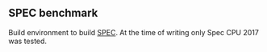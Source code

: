 ## SPEC benchmark

Build environment to build [SPEC](https://www.spec.org/benchmarks.html).
At the time of writing only Spec CPU 2017 was tested.

